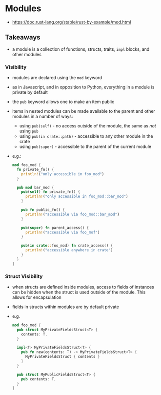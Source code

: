 # Modules

- https://doc.rust-lang.org/stable/rust-by-example/mod.html

## Takeaways

- a module is a collection of functions, structs, traits, `impl` blocks, and
  other modules

### Visibility

- modules are declared using the `mod` keyword
- as in Javascript, and in opposition to Python, everything in a module is
  private by default
- the `pub` keyword allows one to make an item public
- items in nested modules can be made available to the parent and other modules
  in a number of ways:
  - using `pub(self)` - no access outside of the module, the same as _not_
    using `pub`
  - using `pub(in crate::path)` - accessible to any other module in the crate
  - using `pub(super)` - accessible to the parent of the current module
- e.g.:

  ```rust
  mod foo_mod {
    fn private_fn() {
      println!("only accessible in foo_mod")
    }

    pub mod bar_mod {
      pub(self) fn private_fn() {
        println!("only accessible in foo_mod::bar_mod")
      }

      pub fn public_fn() {
        println!("accessible via foo_mod::bar_mod")
      }

      pub(super) fn parent_access() {
        println!("accessible via foo_mof")
      }

      pub(in crate::foo_mod) fn crate_access() {
        println!("accessible anywhere in crate")
      }
    }
  }
  ```

### Struct Visibility

- when structs are defined inside modules, access to fields of instances can be
  hidden when the struct is used outside of the module. This allows for
  encapsulation
- fields in structs within modules are by default private
- e.g.

  ```rust
  mod foo_mod {
    pub struct MyPrivateFieldsStruct<T> {
      contents: T,
    }

    impl<T> MyPrivateFieldsStruct<T> {
      pub fn new(contents: T) -> MyPrivateFieldsStruct<T> {
        MyPrivateFieldsStruct { contents }
      }
    }

    pub struct MyPublicFieldsStruct<T> {
      pub contents: T,
    }
  }
  ```
